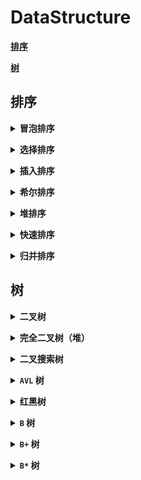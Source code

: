 # **DataStructure**

[**排序**](#排序)

[**树**](#树)


## **排序**

<b><details><summary>冒泡排序</summary></b>
</details>

<b><details><summary>选择排序</summary></b>

</details>

<b><details><summary>插入排序</summary></b>

</details>

<b><details><summary>希尔排序</summary></b>

</details>

<b><details><summary>堆排序</summary></b>

</details>

<b><details><summary>快速排序</summary></b>

</details>

<b><details><summary>归并排序</summary></b>

</details>

## **树**

<b><details><summary>二叉树</summary></b>
- 非空二叉树第 `i` 层最多 `2(i-1)` 个结点 `（i >= 1）`
- 深度为 `k` 的二叉树最多 `2k - 1` 个结点 `（k >= 1）`
- 度为 `0` 的结点数为 `n0`，度为 `2` 的结点数为 `n2`，则 `n0 = n2 + 1`
- 有 `n` 个结点的完全二叉树深度 `k = ⌊ log2(n) ⌋ + 1`
- 对于含 `n` 个结点的完全二叉树中编号为 `i （1 <= i <= n）` 的结点
  - 若 `i = 1`，为根，否则双亲为 `⌊ i / 2 ⌋`
  - 若 `2i > n`，则 `i` 结点没有左孩子，否则孩子编号为 `2i`
  - 若 `2i + 1 > n`，则 `i` 结点没有右孩子，否则孩子编号为 `2i + 1`

</details>

<b><details><summary>完全二叉树（堆）</summary></b>

- 大根堆：根 >= 左 && 根 >= 右
- 小根堆：根 <= 左 && 根 <= 右

</details>


<b><details><summary>二叉搜索树</summary></b>

- 左 < 根 < 右
- 中序输出有序

</details>

<b><details><summary>`AVL` 树</summary></b>
- **性质**
  - `|` 左子树树高 `-` 右子树树高 `|`  <= `1`
  - 平衡二叉树必定是二叉搜索树，反之则不一定
</details>

<b><details><summary>红黑树</summary></b>
- **性质**
  - 节点是红色或黑色
  - 根是黑色
  - 所有叶子都是黑色（叶子是 NIL 节点）
  - 每个红色节点必须有两个黑色的子节点。（从每个叶子到根的所有路径上不能有两个连续的红色节点。）（新增节点的父节点必须相同）
  - 从任一节点到其每个叶子的所有简单路径都包含相同数目的黑色节点。（新增节点必须为红）

</details>

<b><details><summary>`B` 树</summary></b>

- **性质**
    - 根节点至少有两个孩子，至少有一个关键字（孩子可以看成指针，关键字可以看成 `Data`）
    - 每个非根节点至少有 `M/2(上取整)` 个孩子,至多有 `M` 个孩子
    - 每个非根节点至少有 `M/2(上取整)-1` 个关键字,至多有 `M-1` 个关键字，并且以升序排列
    - 每个结点中的关键字都按照从小到大的顺序排列，`key[i]` 和 `key[i+1]` 之间的孩子节点的值介于 `key[i]、key[i+1]`之间
    - 所有叶子结点都位于同一层，或者说根结点到每个叶子结点的长度都相同
- **插入**

    插入操作是指插入一条记录，即`（key, value）`的键值对。如果 `B` 树中已存在需要插入的键值对，则用需要插入的`value` 替换旧的 `value` 。若 `B` 树不存在这个 `key` ，则一定是在叶子结点中进行插入操作

    1）根据要插入的 `key` 的值，找到叶子结点并插入

    2）判断当前结点 `key` 的个数是否小于等于 `m-1` ，若满足则结束，否则进行第 `3` 步

    3）以结点中间的 `key` 为中心分裂成左右两部分，然后将这个中间的 `key` 插入到父结点中，这个 `key` 的左子树指向分裂后的左半部分，这个 `key` 的右子支指向分裂后的右半部分，然后将当前结点指向父结点，继续进行第 `3` 步
- **删除**

    删除操作是指，根据 `key` 删除记录，如果 `B` 树中的记录中不存对应 `key` 的记录，则删除失败

    1）如果当前需要删除的 `key` 位于非叶子结点上，则用后继 `key`（这里的后继 `key` 均指后继记录的意思）覆盖要删除的 `key` ，然后在后继 `key` 所在的子支中删除该后继 `key` 。此时后继 `key` 一定位于叶子结点上，这个过程和二叉搜索树删除结点的方式类似。删除这个记录后执行第 `2` 步

    2）该结点 `key` 个数大于等于 `M/2(上取整)-1` ，结束删除操作，否则执行第 `3` 步

    3）如果兄弟结点 `key` 个数大于 `M/2(上取整)-1` ，则父结点中的 `key` 下移到该结点，兄弟结点中的一个 `key` 上移，删除操作结束

    否则，将父结点中的 `key` 下移与当前结点及它的兄弟结点中的 `key` 合并，形成一个新的结点。原父结点中的`key` 的两个孩子指针就变成了一个孩子指针，指向这个新结点。然后当前结点的指针指向父结点，重复上第 `2` 步

    有些结点它可能既有左兄弟，又有右兄弟，那么我们任意选择一个兄弟结点进行操作即可

</details>

<b><details><summary>`B+` 树</summary></b>
- **性质**
    - `B+` 树是 `B` 树的变形，也是一种多路搜索树，其基本定义与 `B` 树相同，除此之外 `B+` 树还有以下的要求：
    - `B+` 树包含 `2` 种类型的结点：内部结点（也称索引结点）和叶子结点。根结点本身即可以是内部结点，也可以是叶子结点。根结点的关键字个数最少可以只有 `1` 个
    - `B+` 树与 `B` 树最大的不同是内部结点不保存数据，只用于索引，所有数据（或者说记录）都保存在叶子结点中
    - `m` 阶 `B+` 树表示了内部结点最多有 `m-1` 个关键字（或者说内部结点最多有 `m` 个子树），阶数 `m` 同时限制了叶子结点最多存储 `m-1` 个记录
    - 内部结点中的 `key` 都按照从小到大的顺序排列，对于内部结点中的一个 `key` ，左树中的所有 `key` 都小于它，右子树中的 `key` 都大于等于它。叶子结点中的记录也按照 `key` 的大小排列
    - 每个叶子结点都存有相邻叶子结点的指针，叶子结点本身依关键字的大小自小而大顺序链接
- **插入**

    1）若为空树，创建一个叶子结点，然后将记录插入其中，此时这个叶子结点也是根结点，插入操作结束

    2）针对叶子类型结点：根据 `key` 值找到叶子结点，向这个叶子结点插入记录。插入后，若当前结点 `key` 的个数小于等于 `m-1` ，则插入结束。否则将这个叶子结点分裂成左右两个叶子结点，左叶子结点包含前 `m/2` 个记录，右结点包含剩下的记录，将第 `m/2+1` 个记录的 `key` 进位到父结点中（父结点一定是索引类型结点），进位到父结点的 `key` 左孩子指针向左结点，右孩子指针向右结点。将当前结点的指针指向父结点，然后执行第 `3` 步

    3）针对索引类型结点：若当前结点 `key` 的个数小于等于 `m-1` ，则插入结束。否则，将这个索引类型结点分裂成两个索引结点，左索引结点包含前 `(m-1)/2` 个 `key` ，右结点包含 `m-(m-1)/2` 个 `key` ，将第 `m/2` 个 `key` 进位到父结点中，进位到父结点的 `key` 左孩子指向左结点, 进位到父结点的 `key` 右孩子指向右结点。将当前结点的指针指向父结点，然后重复第 `3` 步
- **删除**

    如果叶子结点中没有相应的 `key` ，则删除失败。否则执行下面的步骤

    1）删除叶子结点中对应的 `key` 。删除后若结点的 `key` 的个数大于等于 `Math.ceil(m-1)/2 – 1` ，删除操作结束,否则执行第 `2` 步

    2）若兄弟结点 `key` 有富余 `（大于Math.ceil(m-1)/2 – 1）` ，向兄弟结点借一个记录，同时用借到的 `key` 替换父结（指当前结点和兄弟结点共同的父结点）点中的 `key` ，删除结束。否则执行第 `3` 步

    3）若兄弟结点中没有富余的 `key` ，则当前结点和兄弟结点合并成一个新的叶子结点，并删除父结点中的 `key`（父结点中的这个 `key` 两边的孩子指针就变成了一个指针，正好指向这个新的叶子结点），将当前结点指向父结点（必为索引结点），执行第 `4` 步（第 `4` 步以后的操作和 `B` 树就完全一样了，主要是为了更新索引结点）

    4）若索引结点的 `key` 的个数大于等于 `Math.ceil(m-1)/2 – 1` ，则删除操作结束。否则执行第 `5` 步

    5）若兄弟结点有富余，父结点 `key` 下移，兄弟结点 `key` 上移，删除结束。否则执行第 `6` 步

    6）当前结点和兄弟结点及父结点下移 `key` 合并成一个新的结点。将当前结点指向父结点，重复第 `4` 步

    注意，通过 `B+` 树的删除操作后，索引结点中存在的 `key` ，不一定在叶子结点中存在对应的记录

</details>

<b><details><summary>`B*` 树</summary></b>
- **性质**
    - `B*` 树是 `B+` 树的变形，在 `B+` 树的非根和非叶子节点再增加指向兄弟节点的指针。
    
</details>